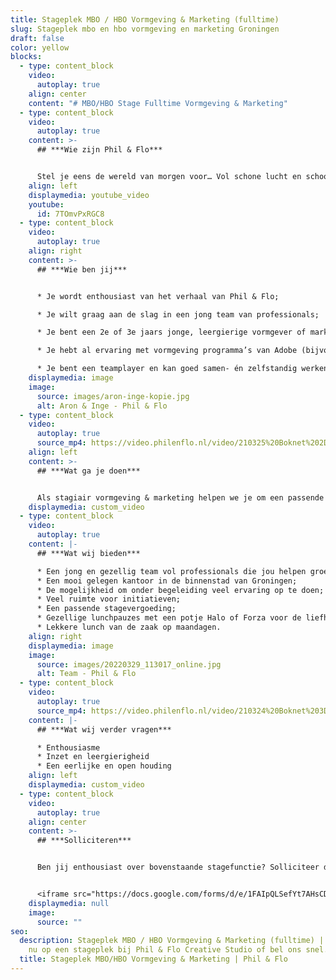 ```yaml
---
title: Stageplek MBO / HBO Vormgeving & Marketing (fulltime)
slug: Stageplek mbo en hbo vormgeving en marketing Groningen
draft: false
color: yellow
blocks:
  - type: content_block
    video:
      autoplay: true
    align: center
    content: "# MBO/HBO Stage Fulltime Vormgeving & Marketing"
  - type: content_block
    video:
      autoplay: true
    content: >-
      ## ***Wie zijn Phil & Flo***


      Stel je eens de wereld van morgen voor… Vol schone lucht en schoon water. Waar alle kinderen naar school kunnen en waar elk mens toegang heeft tot de beste zorg. Omdat te bereiken zetten we onze creativiteit in voor de sectoren die in onze ogen het verschil gaan maken; Innovatieve Technologie, zorg, duurzame energie, onderwijs, goede doelen en fair food. Wat denk jij? Vertel het ons. Zodat we samen de stappen kunnen zetten die nu nodig zijn. Met onze creativiteit en het meest krachtige communicatiemiddel dat onze voorouders al gebruikten: visualisatie. In het verleden met grotschilderingen en handgebaren, nu met waanzinnige [3D animaties](https://www.philenflo.nl/3-d-animatie-laten-maken/), [Virtual Reality](https://www.philenflo.nl/oplossingen/virtual-reality/) en [interactieve video’s](https://www.philenflo.nl/oplossingen/interactieve-video/). Samen met jou vormen wij het beste en leukste team, voor een snelle transitie naar een mooie toekomst. ***Wij zijn Phil & Flo, wij verbeelden de wereld van morgen***.
    align: left
    displaymedia: youtube_video
    youtube:
      id: 7TOmvPxRGC8
  - type: content_block
    video:
      autoplay: true
    align: right
    content: >-
      ## ***Wie ben jij***


      * Je wordt enthousiast van het verhaal van Phil & Flo;

      * Je wilt graag aan de slag in een jong team van professionals;

      * Je bent een 2e of 3e jaars jonge, leergierige vormgever of marketeer met affiniteit voor film, animatie en design;

      * Je hebt al ervaring met vormgeving programma’s van Adobe (bijvoorbeeld Photoshop) en kan dit aantonen met een portfolio.

      * Je bent een teamplayer en kan goed samen- én zelfstandig werken;
    displaymedia: image
    image:
      source: images/aron-inge-kopie.jpg
      alt: Aron & Inge - Phil & Flo
  - type: content_block
    video:
      autoplay: true
      source_mp4: https://video.philenflo.nl/video/210325%20Boknet%202D%20kunst%20-%20Phil%20en%20Flo%202D%20animaties.mp4
    align: left
    content: >-
      ## ***Wat ga je doen***


      Als stagiair vormgeving & marketing helpen we je om een passende stage opdracht te formuleren. Naast je stage opdracht help je ons bij onze dagelijkse bedrijfsvoering. Je draagt verantwoordelijkheid voor de vormgeving van onze socials, en ondersteunt het team bij het maken van onze animatie- en filmproducties. We leren je nieuwe werktechnieken, en geven je veel vrijheid en verantwoordelijkheid om zoveel mogelijk zelfstandig producties uit te voeren. Je wordt nauw betrokken bij overleggen en denkt tijdens deze meetings mee over kansen en mogelijke optimalisaties.
    displaymedia: custom_video
  - type: content_block
    video:
      autoplay: true
    content: |-
      ## ***Wat wij bieden***

      * Een jong en gezellig team vol professionals die jou helpen groeien;
      * Een mooi gelegen kantoor in de binnenstad van Groningen;
      * De mogelijkheid om onder begeleiding veel ervaring op te doen;
      * Veel ruimte voor initiatieven;
      * Een passende stagevergoeding;
      * Gezellige lunchpauzes met een potje Halo of Forza voor de liefhebbers;
      * Lekkere lunch van de zaak op maandagen.
    align: right
    displaymedia: image
    image:
      source: images/20220329_113017_online.jpg
      alt: Team - Phil & Flo
  - type: content_block
    video:
      autoplay: true
      source_mp4: https://video.philenflo.nl/video/210324%20Boknet%203D%20animatie%20-%20Phil%20en%20Flo%20creative%20studio.mp4
    content: |-
      ## ***Wat wij verder vragen***

      * Enthousiasme
      * Inzet en leergierigheid
      * Een eerlijke en open houding
    align: left
    displaymedia: custom_video
  - type: content_block
    video:
      autoplay: true
    align: center
    content: >-
      ## ***Solliciteren***


      Ben jij enthousiast over bovenstaande stagefunctie? Solliciteer dan snel door je CV, portfolio, en motivatie (in video- of briefvorm) op te sturen. Heb je vragen, dan kan je ons altijd even bellen. Hopelijk tot binnenkort!


      <iframe src="https://docs.google.com/forms/d/e/1FAIpQLSefYt7AHsCDjjelhrQt9M2vcFS2nOBtCxrUXjfhcwVaYsCWqA/viewform?embedded=true" width="1000" height="1200" frameborder="0" marginheight="0" marginwidth="0">Laden…</iframe>
    displaymedia: null
    image:
      source: ""
seo:
  description: Stageplek MBO / HBO Vormgeving & Marketing (fulltime) | Solliciteer
    nu op een stageplek bij Phil & Flo Creative Studio of bel ons snel.
  title: Stageplek MBO/HBO Vormgeving & Marketing | Phil & Flo
---
```

